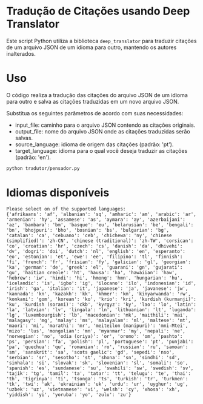 # Tradução de Citações usando Deep Translator

Este script Python utiliza a biblioteca `deep_translator` para traduzir citações de um arquivo JSON de um idioma para outro, mantendo os autores inalterados.

# Uso

O código realiza a tradução das citações do arquivo JSON de um idioma para outro e salva as citações traduzidas em um novo arquivo JSON.

Substitua os seguintes parâmetros de acordo com suas necessidades:

-   input_file: caminho para o arquivo JSON contendo as citações originais.
-   output_file: nome do arquivo JSON onde as citações traduzidas serão salvas.
-   source_language: idioma de origem das citações (padrão: 'pt').
-   target_language: idioma para o qual você deseja traduzir as citações (padrão: 'en').

```bash
python tradutor/pensador.py
```

# Idiomas disponíveis

```
Please select on of the supported languages:
{'afrikaans': 'af', 'albanian': 'sq', 'amharic': 'am', 'arabic': 'ar', 'armenian': 'hy', 'assamese': 'as', 'aymara': 'ay', 'azerbaijani': 'az', 'bambara': 'bm', 'basque': 'eu', 'belarusian': 'be', 'bengali': 'bn', 'bhojpuri': 'bho', 'bosnian': 'bs', 'bulgarian': 'bg', 'catalan': 'ca', 'cebuano': 'ceb', 'chichewa': 'ny', 'chinese (simplified)': 'zh-CN', 'chinese (traditional)': 'zh-TW', 'corsican': 'co', 'croatian': 'hr', 'czech': 'cs', 'danish': 'da', 'dhivehi': 'dv', 'dogri': 'doi', 'dutch': 'nl', 'english': 'en', 'esperanto': 'eo', 'estonian': 'et', 'ewe': 'ee', 'filipino': 'tl', 'finnish': 'fi', 'french': 'fr', 'frisian': 'fy', 'galician': 'gl', 'georgian': 'ka', 'german': 'de', 'greek': 'el', 'guarani': 'gn', 'gujarati': 'gu', 'haitian creole': 'ht', 'hausa': 'ha', 'hawaiian': 'haw', 'hebrew': 'iw', 'hindi': 'hi', 'hmong': 'hmn', 'hungarian': 'hu', 'icelandic': 'is', 'igbo': 'ig', 'ilocano': 'ilo', 'indonesian': 'id', 'irish': 'ga', 'italian': 'it', 'japanese': 'ja', 'javanese': 'jw', 'kannada': 'kn', 'kazakh': 'kk', 'khmer': 'km', 'kinyarwanda': 'rw', 'konkani': 'gom', 'korean': 'ko', 'krio': 'kri', 'kurdish (kurmanji)': 'ku', 'kurdish (sorani)': 'ckb', 'kyrgyz': 'ky', 'lao': 'lo', 'latin': 'la', 'latvian': 'lv', 'lingala': 'ln', 'lithuanian': 'lt', 'luganda': 'lg', 'luxembourgish': 'lb', 'macedonian': 'mk', 'maithili': 'mai', 'malagasy': 'mg', 'malay': 'ms', 'malayalam': 'ml', 'maltese': 'mt', 'maori': 'mi', 'marathi': 'mr', 'meiteilon (manipuri)': 'mni-Mtei', 'mizo': 'lus', 'mongolian': 'mn', 'myanmar': 'my', 'nepali': 'ne', 'norwegian': 'no', 'odia (oriya)': 'or', 'oromo': 'om', 'pashto': 'ps', 'persian': 'fa', 'polish': 'pl', 'portuguese': 'pt', 'punjabi': 'pa', 'quechua': 'qu', 'romanian': 'ro', 'russian': 'ru', 'samoan': 'sm', 'sanskrit': 'sa', 'scots gaelic': 'gd', 'sepedi': 'nso', 'serbian': 'sr', 'sesotho': 'st', 'shona': 'sn', 'sindhi': 'sd', 'sinhala': 'si', 'slovak': 'sk', 'slovenian': 'sl', 'somali': 'so', 'spanish': 'es', 'sundanese': 'su', 'swahili': 'sw', 'swedish': 'sv', 'tajik': 'tg', 'tamil': 'ta', 'tatar': 'tt', 'telugu': 'te', 'thai': 'th', 'tigrinya': 'ti', 'tsonga': 'ts', 'turkish': 'tr', 'turkmen': 'tk', 'twi': 'ak', 'ukrainian': 'uk', 'urdu': 'ur', 'uyghur': 'ug', 'uzbek': 'uz', 'vietnamese': 'vi', 'welsh': 'cy', 'xhosa': 'xh', 'yiddish': 'yi', 'yoruba': 'yo', 'zulu': 'zu'}
```
